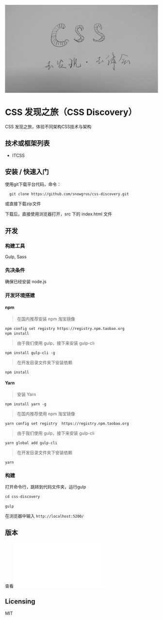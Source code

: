 ![Logo](src/assets/images/logo.jpg)

# CSS 发现之旅（CSS Discovery）

CSS 发现之旅，体验不同架构CSS技术与架构

## 技术或框架列表

- ITCSS

## 安装 / 快速入门

使用git下载平台代码，命令：

```shell
  git clone https://github.com/snowgrus/css-discovery.git
```

或直接下载zip文件

下载后，直接使用浏览器打开，src 下的 index.html 文件

## 开发

### 构建工具

Gulp, Sass

### 先决条件

确保已经安装 node.js

### 开发环境搭建

#### npm

> 在国内推荐安装 npm 淘宝镜像

```shell
npm config set registry https://registry.npm.taobao.org
npm install
```

> 由于我们使用 gulp，接下来安装 gulp-cli

```shell
npm install gulp-cli -g
```

> 在开发目录文件夹下安装依赖

```shell
npm install
```

#### Yarn

> 安装 Yarn

```shell
npm install yarn -g
```

> 在国内推荐使用 npm 淘宝镜像

```shell
yarn config set registry  https://registry.npm.taobao.org
```

> 由于我们使用 gulp，接下来安装 gulp-cli

```shell
yarn global add gulp-cli
```

> 在开发目录文件夹下安装依赖

```shell
yarn
```

### 构建

打开命令行，跳转到代码文件夹，运行gulp

```shell
cd css-discovery

gulp
```

在浏览器中输入 ```http://localhost:5200/```

## 版本

查看![版本修改记录](CHANGELOG.md)

## Licensing

MIT

